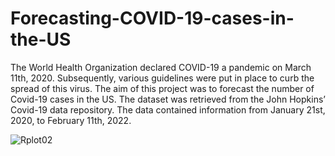 # Forecasting-COVID-19-cases-in-the-US

The World Health Organization declared COVID-19 a pandemic on March 11th, 2020. Subsequently, various guidelines were put in place to curb the spread of this virus. The aim of this project was to forecast the number of Covid-19 cases in the US. The dataset was retrieved from the John Hopkins’ Covid-19 data repository. The data contained information from January 21st, 2020, to February 11th, 2022.




![Rplot02](https://user-images.githubusercontent.com/65930304/153794846-1c0e1ee3-688c-4a62-a0cb-743ccd7ec77e.png)
